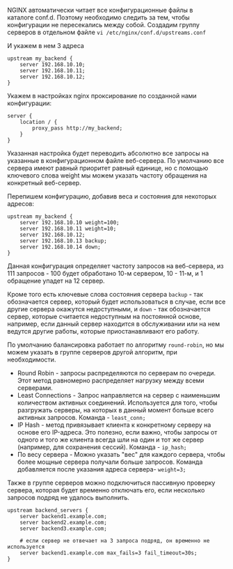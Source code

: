 NGINX автоматически читает все конфигурационные файлы в каталоге conf.d. Поэтому необходимо следить за тем, чтобы конфигурации не пересекались между собой. 
Создадим группу серверов в отдельном файле
`vi /etc/nginx/conf.d/upstreams.conf`

И укажем в нем 3 адреса

```
upstream my_backend { 
    server 192.168.10.10; 
    server 192.168.10.11;  
    server 192.168.10.12;  
}
```

Укажем в настройках nginx проксирование по созданной нами конфигурации:

```
server {  
    location / {  
        proxy_pass http://my_backend; 
    }  
}
```

Указанная настройка будет переводить абсолютно все запросы на указанные в конфигурационном файле веб-сервера. По умолчанию все сервера имеют равный приоритет равный единице, но с помощью ключевого слова weight мы можем указать частоту обращения на конкретный веб-сервер. 

Перепишем конфигурацию, добавив веса и состояния для некоторых адресов: 

```
upstream my_backend {  
    server 192.168.10.10 weight=100;  
    server 192.168.10.11 weight=10;  
    server 192.168.10.12;  
    server 192.168.10.13 backup;  
    server 192.168.10.14 down;
}
```

Данная конфигурация определяет частоту запросов на веб-сервера, из 111 запросов - 100 будет обработано 10-м сервером, 10 - 11-м, и 1 обращение упадет на 12 сервер. 

Кроме того есть ключевые слова состояния сервера `backup` - так обозначается сервер, который будет использоваться в случае, если все другие сервера окажутся недоступными, и `down` - так обозначается сервер, которые считается недоступным на постоянной основе, например, если данный сервер находится в обслуживании или на нем ведутся другие работы, которые приостанавливают его работу. 

По умолчанию балансировка работает по алгоритму `round-robin`, но мы можем указать в группе серверов другой алгоритм, при необходимости. 

- Round Robin - запросы распределяются по серверам по очереди. Этот метод равномерно распределяет нагрузку между всеми серверами.
- Least Connections - Запрос направляется на сервер с наименьшим количеством активных соединений. Используется для того, чтобы разгружать серверы, на которых в данный момент больше всего активных запросов. Команда - `least_conn;`
- IP Hash - метод привязывает клиента к конкретному серверу на основе его IP-адреса. Это полезно, если важно, чтобы запросы от одного и того же клиента всегда шли на один и тот же сервер (например, для сохранения сессий). Команда - `ip_hash;`
- По весу сервера - Можно указать "вес" для каждого сервера, чтобы более мощные сервера получали больше запросов. Команда добавляется после указания адреса сервера- `weight=3;`

Также в группе серверов можно подключиться пассивную проверку сервера, которая будет временно отключать его, если несколько запросов подряд не удалось выполнить.

```
upstream backend_servers {
    server backend1.example.com;
    server backend2.example.com;
    server backend3.example.com;

    # если сервер не отвечает на 3 запроса подряд, он временно не используется
    server backend1.example.com max_fails=3 fail_timeout=30s;
}
```






